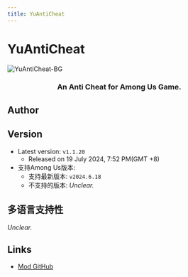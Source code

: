 ```yaml
---
title: YuAntiCheat
---
```

# YuAntiCheat <Badge type="tip" text="Functional Mod" />
![YuAntiCheat-BG](https://cn-sy1.rains3.com/xtremewave/YuAntiCheat.jpg)

<div align="center">
<h3>An Anti Cheat for Among Us Game.</h3>
</div>

<script setup>
import { VPTeamMembers } from 'vitepress/theme'

const members = [
  {
    avatar: 'https://cn-sy1.rains3.com/xtremewave/Yu.png',
    name: 'Yu',
    title: 'Developer',
    links: [
      { icon: 'github', link: 'https://github.com/Night-GUA' },
      { icon: 'discord', link: 'https://discord.gg/9Jy7gzPq' },
    ]
  }
]

</script>

## Author

<div align="center">
<VPTeamMembers size="small" :members="members" />
</div>

## Version
- Latest version: `v1.1.20`
  - Released on 19 July 2024, 7:52 PM(GMT +8)
- 支持Among Us版本:
    - 支持最新版本: `v2024.6.18`
    - 不支持的版本: *Unclear.*
## 多语言支持性
*Unclear.*

## Links

- [Mod GitHub](https://github.com/Night-GUA/YuAntiCheat)